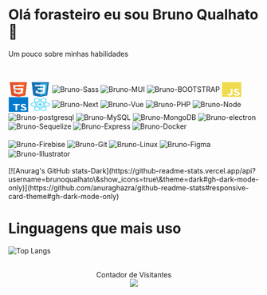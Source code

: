 
# Olá forasteiro eu sou Bruno Qualhato👋


Um pouco sobre minhas habilidades 

<br>
<div style="display: inline_block"><br>
   <img align="center" alt="Bruno-HTML" height="30" width="40" src="https://raw.githubusercontent.com/devicons/devicon/master/icons/html5/html5-original.svg">
  <img align="center" alt="Bruno-CSS" height="30" width="40" src="https://raw.githubusercontent.com/devicons/devicon/master/icons/css3/css3-original.svg">
  <img align="center" alt="Bruno-Sass" height="30" width="40" src="https://cdn.jsdelivr.net/gh/devicons/devicon/icons/sass/sass-original.svg">
  <img align="center" alt="Bruno-MUI" height="30" width="40" src="https://cdn.jsdelivr.net/gh/devicons/devicon/icons/materialui/materialui-original.svg">
  <img align="center" alt="Bruno-BOOTSTRAP" height="30" width="40" src="https://cdn.jsdelivr.net/gh/devicons/devicon/icons/bootstrap/bootstrap-original.svg">
  <img align="center" alt="Bruno-Js" height="30" width="40" src="https://raw.githubusercontent.com/devicons/devicon/master/icons/javascript/javascript-plain.svg">
  <img align="center" alt="Bruno-Ts" height="30" width="40" src="https://raw.githubusercontent.com/devicons/devicon/master/icons/typescript/typescript-plain.svg">
  <img align="center" alt="Bruno-React" height="30" width="40" src="https://raw.githubusercontent.com/devicons/devicon/master/icons/react/react-original.svg">
  <img align="center" alt="Bruno-Next" height="30" width="40" src="https://cdn.jsdelivr.net/gh/devicons/devicon/icons/nextjs/nextjs-original.svg">
  <img align="center" alt="Bruno-Vue" height="30" width="40" src="https://cdn.jsdelivr.net/gh/devicons/devicon/icons/vuejs/vuejs-original.svg">
  <img align="center" alt="Bruno-PHP" height="30" width="40" src="https://cdn.jsdelivr.net/gh/devicons/devicon/icons/php/php-original.svg">
  <img align="center" alt="Bruno-Node" height="30" width="40" src="https://cdn.jsdelivr.net/gh/devicons/devicon/icons/nodejs/nodejs-original.svg">
  <img align="center" alt="Bruno-postgresql" height="30" width="40" src="https://cdn.jsdelivr.net/gh/devicons/devicon/icons/postgresql/postgresql-original.svg">
  <img align="center" alt="Bruno-MySQL" height="30" width="40" src="https://cdn.jsdelivr.net/gh/devicons/devicon/icons/mysql/mysql-original.svg">
  <img align="center" alt="Bruno-MongoDB" height="30" width="40" src="https://cdn.jsdelivr.net/gh/devicons/devicon/icons/mongodb/mongodb-original.svg">
  <img align="center" alt="Bruno-electron" height="30" width="40" src="https://cdn.jsdelivr.net/gh/devicons/devicon/icons/electron/electron-original.svg">
  <img align="center" alt="Bruno-Sequelize" height="30" width="40" src="https://cdn.jsdelivr.net/gh/devicons/devicon/icons/sequelize/sequelize-original.svg">
  <img align="center" alt="Bruno-Express" height="30" width="40" src="https://cdn.jsdelivr.net/gh/devicons/devicon/icons/express/express-original.svg">
  <img align="center" alt="Bruno-Docker" height="30" width="40" src="https://cdn.jsdelivr.net/gh/devicons/devicon/icons/docker/docker-original.svg"> <br><br>
  <img align="center" alt="Bruno-Firebise" height="30" width="40" src="https://cdn.jsdelivr.net/gh/devicons/devicon/icons/firebase/firebase-plain.svg">
  <img align="center" alt="Bruno-Git" height="30" width="40" src="https://cdn.jsdelivr.net/gh/devicons/devicon/icons/git/git-original.svg">
  <img align="center" alt="Bruno-Linux" height="30" width="40" src="https://cdn.jsdelivr.net/gh/devicons/devicon/icons/linux/linux-original.svg"> 
  <img align="center" alt="Bruno-Figma" height="30" width="40" src="https://cdn.jsdelivr.net/gh/devicons/devicon/icons/figma/figma-original.svg">
  <img align="center" alt="Bruno-Illustrator" height="30" width="40" src="https://cdn.jsdelivr.net/gh/devicons/devicon/icons/illustrator/illustrator-plain.svg">
</div>
<br>
[![Anurag's GitHub stats-Dark](https://github-readme-stats.vercel.app/api?username=brunoqualhato\&show_icons=true\&theme=dark#gh-dark-mode-only)](https://github.com/anuraghazra/github-readme-stats#responsive-card-theme#gh-dark-mode-only)

# Linguagens que mais uso
![Top Langs](https://github-readme-stats.vercel.app/api/top-langs/?username=brunoqualhato&layout=compact)
<br><br>
<p align="center" dir="auto"> 
  Contador de Visitantes<br>
<img src="https://profile-counter.glitch.me/brunoqualhato/count.svg" data-canonical-src="https://profile-counter.glitch.me/brunoqualhato/count.svg" style="max-width: 100%;">
</p>
